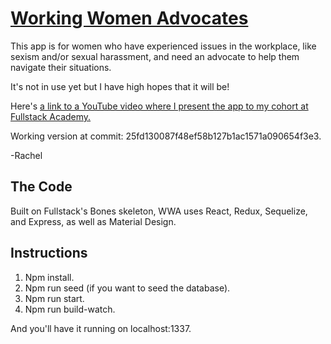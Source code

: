 # [Working Women Advocates](http://working-women-advocates.herokuapp.com)

This app is for women who have experienced issues in the workplace, like sexism and/or sexual harassment, and need an advocate to help them navigate their situations.

It's not in use yet but I have high hopes that it will be!

Here's [a link to a YouTube video where I present the app to my cohort at Fullstack Academy.](https://youtu.be/gys6ofGkXDA)

Working version at commit: 25fd130087f48ef58b127b1ac1571a090654f3e3.

-Rachel

## The Code
Built on Fullstack's Bones skeleton, WWA uses React, Redux, Sequelize, and Express, as well as Material Design.

## Instructions
1. Npm install.
2. Npm run seed (if you want to seed the database).
3. Npm run start.
4. Npm run build-watch.

And you'll have it running on localhost:1337.
